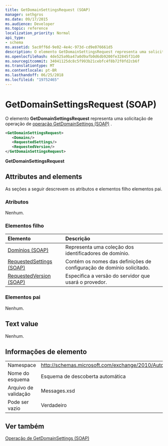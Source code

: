 ```yaml
---
title: GetDomainSettingsRequest (SOAP)
manager: sethgros
ms.date: 09/17/2015
ms.audience: Developer
ms.topic: reference
localization_priority: Normal
api_type:
- schema
ms.assetid: 5ac0ff6d-9e02-4e4c-973d-cd9e076661d5
description: O elemento GetDomainSettingsRequest representa uma solicitação de operação GetDomainSettings operação (SOAP).
ms.openlocfilehash: 4de525a9ba47a0d9afb0d6db9200fe32845f31d0
ms.sourcegitcommit: 34041125dc8c5f993b21cebfc4f8b72f0fd2cb6f
ms.translationtype: MT
ms.contentlocale: pt-BR
ms.lasthandoff: 06/25/2018
ms.locfileid: "19752465"
---
```

# <a name="getdomainsettingsrequest-soap"></a>GetDomainSettingsRequest (SOAP)

O elemento **GetDomainSettingsRequest** representa uma solicitação de operação de [operação GetDomainSettings (SOAP)](getdomainsettings-operation-soap.md) . 
  
```XML
<GetDomainSettingsRequest>
   <Domains/>
   <RequestedSettings/>
   <RequestedVersion/>
</GetDomainSettingsRequest>
```

 **GetDomainSettingsRequest**
## <a name="attributes-and-elements"></a>Attributes and elements

As seções a seguir descrevem os atributos e elementos filho elementos pai.
  
### <a name="attributes"></a>Atributos

Nenhum.
  
### <a name="child-elements"></a>Elementos filho

|**Elemento**|**Descrição**|
|:-----|:-----|
|[Domínios (SOAP)](domains-soap.md) <br/> |Representa uma coleção dos identificadores de domínio.  <br/> |
|[RequestedSettings (SOAP)](requestedsettings-soap.md) <br/> |Contém os nomes das definições de configuração de domínio solicitado.  <br/> |
|[RequestedVersion (SOAP)](requestedversion-soap.md) <br/> |Especifica a versão do servidor que usará o provedor.  <br/> |
   
### <a name="parent-elements"></a>Elementos pai

Nenhum.
  
## <a name="text-value"></a>Text value

Nenhum.
  
## <a name="element-information"></a>Informações de elemento

|||
|:-----|:-----|
|Namespace  <br/> |http://schemas.microsoft.com/exchange/2010/Autodiscover  <br/> |
|Nome do esquema  <br/> |Esquema de descoberta automática  <br/> |
|Arquivo de validação  <br/> |Messages.xsd  <br/> |
|Pode ser vazio  <br/> |Verdadeiro  <br/> |
   
## <a name="see-also"></a>Ver também



[Operação de GetDomainSettings (SOAP)](getdomainsettings-operation-soap.md)

